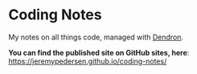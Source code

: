 # Coding Notes

My notes on all things code, managed with [Dendron](https://www.dendron.so/).

**You can find the published site on GitHub sites, here**: https://jeremypedersen.github.io/coding-notes/
